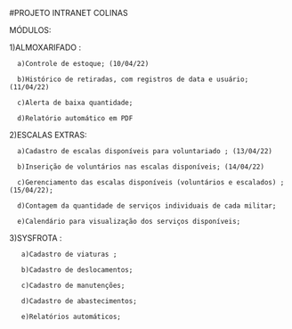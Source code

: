 #PROJETO INTRANET COLINAS


MÓDULOS:

  1)ALMOXARIFADO : 
	
      a)Controle de estoque; (10/04/22)
			
      b)Histórico de retiradas, com registros de data e usuário; (11/04/22)
			
      c)Alerta de baixa quantidade;
			
      d)Relatório automático em PDF
      
      
   2)ESCALAS EXTRAS:
	 
      a)Cadastro de escalas disponíveis para voluntariado ; (13/04/22)
			
      b)Inserição de voluntários nas escalas disponíveis; (14/04/22)
			
      c)Gerenciamento das escalas disponíveis (voluntários e escalados) ; (15/04/22);
			
      d)Contagem da quantidade de serviços individuais de cada militar;
			
      e)Calendário para visualização dos serviços disponíveis;
      
   
   3)SYSFROTA :
	 	
       a)Cadastro de viaturas ; 
			 
       b)Cadastro de deslocamentos;
			 
       c)Cadastro de manutenções;
			 
       d)Cadastro de abastecimentos;
			 
       e)Relatórios automáticos;
       
   
